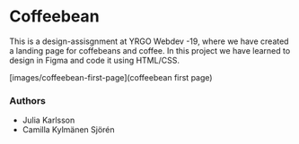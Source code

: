 # Coffeebean

This is a design-assisgnment at YRGO Webdev -19, where we have created a landing page for coffebeans and coffee. 
In this project we have learned to design in Figma and code it using HTML/CSS.

[images/coffeebean-first-page](coffeebean first page)


### Authors
- Julia Karlsson
- Camilla Kylmänen Sjörén 
